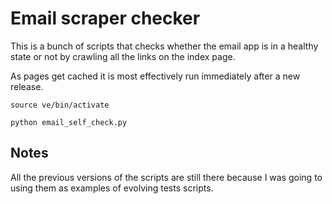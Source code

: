 # Email scraper checker

This is a bunch of scripts that checks whether the email app is in a healthy state or not by crawling all the links on the index page.

As pages get cached it is most effectively run immediately after a new release.

```
source ve/bin/activate

python email_self_check.py

```

## Notes

All the previous versions of the scripts are still there because I was going to using them as examples of evolving tests scripts.
